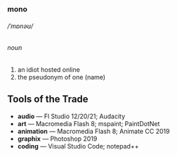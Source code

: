 ### mono

###### /ˈmɒnəʊ/

###### *noun*

1. an idiot hosted online
2. the pseudonym of one (name)

## Tools of the Trade

- **audio** &mdash; Fl Studio 12/20/21; Audacity
- **art** &mdash; Macromedia Flash 8; mspaint; PaintDotNet
- **animation** &mdash; Macromedia Flash 8; Animate CC 2019
- **graphix** &mdash; Photoshop 2019
- **coding** &mdash; Visual Studio Code; notepad++
